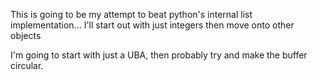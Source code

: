 This is going to be my attempt to beat python's internal list implementation... I'll start out with just integers then move onto other objects


I'm going to start with just a UBA, then probably try and make the buffer circular.

